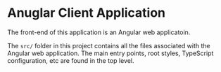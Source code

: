# Anuglar Client Application

The front-end of this application is an Angular web applicatoin.

The `src/` folder in this project contains all the files associated with the Angular web application. The main entry points, root styles, TypeScript configuration, etc are found in the top level.

